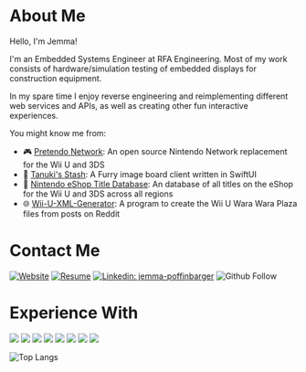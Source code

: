 # About Me

Hello, I'm Jemma!

I'm an Embedded Systems Engineer at RFA Engineering. Most of my work consists of hardware/simulation testing of embedded displays for construction equipment. 

In my spare time I enjoy reverse engineering and reimplementing different web services and APIs, as well as creating other fun interactive experiences.

You might know me from:
* 🎮 [Pretendo Network](https://github.com/PretendoNetwork): An open source Nintendo Network replacement for the Wii U and 3DS
* 📱 [Tanuki's Stash](https://github.com/CaramelKat/Tanukis-Stash): A Furry image board client written in SwiftUI
* 📖 [Nintendo eShop Title Database](https://caramelkat.github.io/Nintendo-eShop-Title-DB/): An database of all titles on the eShop for the Wii U and 3DS across all regions
* 🌐 [Wii-U-XML-Generator](https://github.com/CaramelKat/Wii-U-XML-Generator): A program to create the Wii U Wara Wara Plaza files from posts on Reddit

# Contact Me

[![Website](https://img.shields.io/badge/Website-37a985)](https://jemsoftware.dev)
[![Resume](https://img.shields.io/badge/Resume-ffd966)](https://jemsoftware.dev/files/Resume.pdf)
[![Linkedin: jemma-poffinbarger](https://img.shields.io/badge/jemmapoffinbarger-blue?style=flat-square&logo=Linkedin&logoColor=white&link=https://www.linkedin.com/in/jemma-poffinbarger/)](https://www.linkedin.com/in/jemma-poffinbarger/)
![Github Follow](https://komarev.com/ghpvc/?username=caramelkat&color=0000E5&style=flat)

# Experience With

![](https://img.shields.io/badge/JavaScript-gray?logo=javascript)
![](https://img.shields.io/badge/TypeScript-gray?logo=typescript)
![](https://img.shields.io/badge/Swift-gray?logo=swift)
![](https://img.shields.io/badge/C++-gray?logo=cplusplus)
![](https://img.shields.io/badge/Java-gray?logo=oracle)
![](https://img.shields.io/badge/HTML5-gray?logo=HTML5)
![](https://img.shields.io/badge/CSS-gray?logo=CSS3)
![](https://img.shields.io/badge/Node.js-gray?logo=nodedotjs)

![Top Langs](https://github-readme-stats.vercel.app/api?username=caramelkat&show_icons=true&include_all_commits=true)
